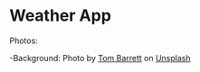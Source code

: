 # Weather App


Photos:

-Background: Photo by <a href="https://unsplash.com/@wistomsin?utm_content=creditCopyText&utm_medium=referral&utm_source=unsplash">Tom Barrett</a> on <a href="https://unsplash.com/photos/clouds-during-golden-hour-hgGplX3PFBg?utm_content=creditCopyText&utm_medium=referral&utm_source=unsplash">Unsplash</a>
      
